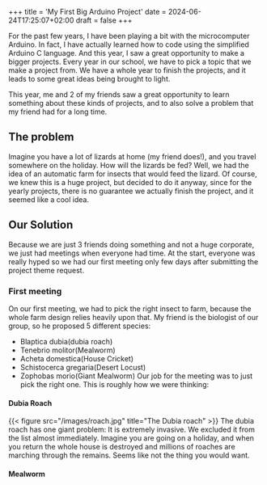 +++
title = 'My First Big Arduino Project'
date = 2024-06-24T17:25:07+02:00
draft = false
+++

For the past few years, I have been playing a bit with the microcomputer Arduino.
In fact, I have actually learned how to code using the simplified Arduino C language.
And this year, I saw a great opportunity to make a bigger projects. Every year in 
our school, we have to pick a topic that we make a project from. We have a whole year
to finish the projects, and it leads to some great ideas being brought to light. 

This year, me and 2 of my friends saw a great opportunity to learn something about
these kinds of projects, and to also solve a problem that my friend had for a long time.
## The problem
Imagine you have a lot of lizards at home (my friend does!), and you travel somewhere on the holiday. 
How will the lizards be fed? Well, we had the idea of an automatic farm for insects that would feed the lizard.
Of course, we knew this is a huge project, but decided to do it anyway, since for the yearly projects, there is 
no guarantee we actually finish the project, and it seemed like a cool idea.

## Our Solution

Because we are just 3 friends doing something and not a huge corporate, we just had meetings when everyone had time. 
At the start, everyone was really hyped so we had our first meeting only few days after submitting the project theme request.

### First meeting

On our first meeting, we had to pick the right insect to farm, because the whole farm design relies heavily upon that. 
My friend is the biologist of our group, so he proposed 5 different species:
- Blaptica dubia(dubia roach)
- Tenebrio molitor(Mealworm)
- Acheta domestica(House Cricket)
- Schistocerca gregaria(Desert Locust)
- Zophobas morio(Giant Mealworm)
Our job for the meeting was to just pick the right one. This is roughly how we were thinking:
#### Dubia Roach
{{< figure src="/images/roach.jpg" title="The Dubia roach" >}}
The dubia roach has one giant problem: It is extremely invasive. We excluded it from the list almost immediately. Imagine
you are going on a holiday, and when you return the whole house is destroyed and millions of roaches are marching through the remains.
Seems like not the thing you would want.
#### Mealworm
